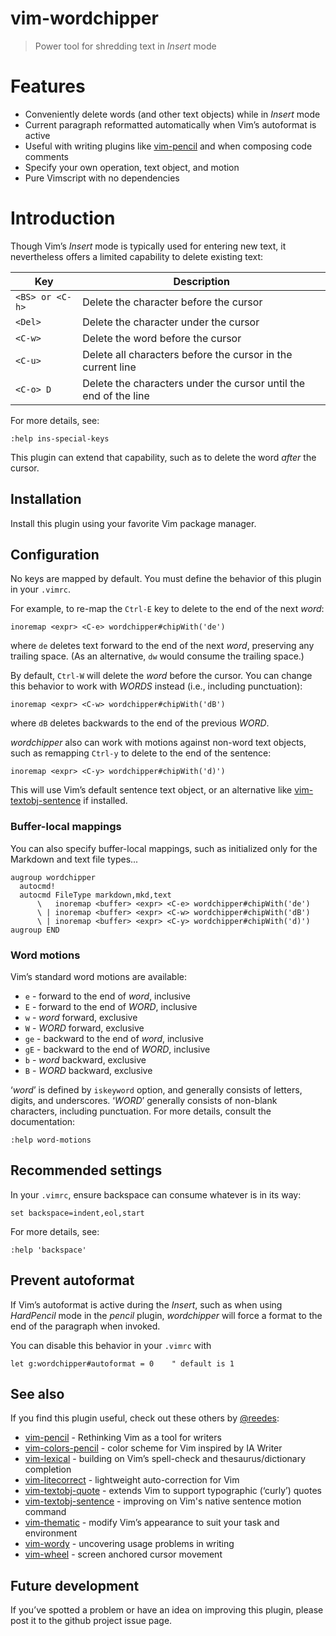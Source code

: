 # vim-wordchipper

> Power tool for shredding text in *Insert* mode

# Features

* Conveniently delete words (and other text objects) while in *Insert* mode
* Current paragraph reformatted automatically when Vim’s autoformat is
  active
* Useful with writing plugins like [vim-pencil][pn] and when composing
  code comments
* Specify your own operation, text object, and motion
* Pure Vimscript with no dependencies

# Introduction

Though Vim’s *Insert* mode is typically used for entering new text, it
nevertheless offers a limited capability to delete existing text:

| Key                | Description
| ------------------ | -------------------------------------------------
| `<BS> or <C-h>`    | Delete the character before the cursor
| `<Del>`            | Delete the character under the cursor
| `<C-w>`            | Delete the word before the cursor
| `<C-u>`            | Delete all characters before the cursor in the current line
| `<C-o> D`          | Delete the characters under the cursor until the end of the line

For more details, see:

```vim
:help ins-special-keys
```

This plugin can extend that capability, such as to delete the word _after_
the cursor.

## Installation

Install this plugin using your favorite Vim package manager.

## Configuration

No keys are mapped by default. You must define the behavior of this plugin
in your `.vimrc`.

For example, to re-map the `Ctrl-E` key to delete to the end of the
next _word_:

```vim
inoremap <expr> <C-e> wordchipper#chipWith('de')
```

where `de` deletes text forward to the end of the next _word_, preserving
any trailing space. (As an alternative, `dw` would consume the trailing
space.)

By default, `Ctrl-W` will delete the _word_ before the cursor. You can
change this behavior to work with _WORDS_ instead (i.e., including
punctuation):

```vim
inoremap <expr> <C-w> wordchipper#chipWith('dB')
```

where `dB` deletes backwards to the end of the previous _WORD_.

_wordchipper_ also can work with motions against non-word text objects,
such as remapping `Ctrl-y` to delete to the end of the sentence:

```vim
inoremap <expr> <C-y> wordchipper#chipWith('d)')
```

This will use Vim’s default sentence text object, or an alternative like
[vim-textobj-sentence][ts] if installed.


### Buffer-local mappings

You can also specify buffer-local mappings, such as initialized only for
the Markdown and text file types...

```vim
augroup wordchipper
  autocmd!
  autocmd FileType markdown,mkd,text
      \   inoremap <buffer> <expr> <C-e> wordchipper#chipWith('de')
      \ | inoremap <buffer> <expr> <C-w> wordchipper#chipWith('dB')
      \ | inoremap <buffer> <expr> <C-y> wordchipper#chipWith('d)')
augroup END
```

### Word motions

Vim’s standard word motions are available:

* `e` - forward to the end of _word_, inclusive
* `E` - forward to the end of _WORD_, inclusive
* `w` - _word_ forward, exclusive
* `W` - _WORD_ forward, exclusive
* `ge` - backward to the end of _word_, inclusive
* `gE` - backward to the end of _WORD_, inclusive
* `b` - _word_ backward, exclusive
* `B` - _WORD_ backward, exclusive

‘_word_’ is defined by `iskeyword` option, and generally consists of
letters, digits, and underscores. ‘_WORD_’ generally consists of non-blank
characters, including punctuation. For more details, consult the
documentation:

```vim
:help word-motions
```

## Recommended settings

In your `.vimrc`, ensure backspace can consume whatever is in its way:

```vim
set backspace=indent,eol,start
```

For more details, see:

```vim
:help 'backspace'
```

## Prevent autoformat

If Vim’s autoformat is active during the *Insert*, such as when using
_HardPencil_ mode in the _pencil_ plugin, _wordchipper_ will force
a format to the end of the paragraph when invoked.

You can disable this behavior in your `.vimrc` with

```vim
let g:wordchipper#autoformat = 0    " default is 1
```

## See also

If you find this plugin useful, check out these others by [@reedes][re]:

* [vim-pencil][pn] - Rethinking Vim as a tool for writers
* [vim-colors-pencil][cp] - color scheme for Vim inspired by IA Writer
* [vim-lexical][lx] - building on Vim’s spell-check and thesaurus/dictionary completion
* [vim-litecorrect][lc] - lightweight auto-correction for Vim
* [vim-textobj-quote][qu] - extends Vim to support typographic (‘curly’) quotes
* [vim-textobj-sentence][ts] - improving on Vim's native sentence motion command
* [vim-thematic][th] - modify Vim’s appearance to suit your task and environment
* [vim-wordy][wo] - uncovering usage problems in writing
* [vim-wheel][wh] - screen anchored cursor movement

[re]: http://github.com/reedes
[cp]: http://github.com/reedes/vim-colors-pencil
[pn]: http://github.com/reedes/vim-pencil
[lx]: http://github.com/reedes/vim-lexical
[lc]: http://github.com/reedes/vim-litecorrect
[qu]: http://github.com/reedes/vim-textobj-quote
[ts]: http://github.com/reedes/vim-textobj-sentence
[th]: http://github.com/reedes/vim-thematic
[wo]: http://github.com/reedes/vim-wordy
[wh]: http://github.com/reedes/vim-wheel

## Future development

If you’ve spotted a problem or have an idea on improving this plugin,
please post it to the github project issue page.

